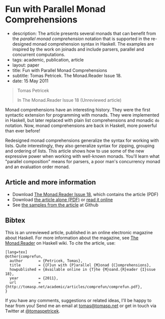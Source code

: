 # Fun with Parallel Monad Comprehensions


 - description:  The article presents several monads that can benefit from the _parallel monad comprehension_
    notation that is supported in the re-designed monad comprehension syntax in Haskell. The examples
    are inspired by the work on joinads and include parsers, parallel and concurrent computations.
 - tags: academic, publication, article
 - layout: paper
 - title: Fun with Parallel Monad Comprehensions
 - subtitle: Tomas Petricek. The Monad.Reader Issue 18.
 - date: 15 May 2011 

> Tomas Petricek
>
> In The Monad.Reader Issue 18 (Unreviewed article)
  
Monad comprehensions have an interesting history. They were the first syntactic extension for 
programming with monads. They were implemented in Haskell, but later replaced with plain list
comprehensions and monadic <code>do</code> notation. Now, monad comprehensions are back in Haskell,
more powerful than ever before!

Redesigned monad comprehensions generalize the syntax for working with lists. Quite interestingly, 
they also generalize syntax for zipping, grouping and ordering of lists. This article shows how to 
use some of the new expressive power when working with well-known monads. You'll learn what 
"parallel composition" means for parsers, a poor man's concurrency monad and an evaluation 
order monad.

## Article and more information

 - Download [The Monad.Reader Issue 18](http://themonadreader.files.wordpress.com/2011/07/issue18.pdf), which contains the article (PDF)</li>
 - Download [the article alone (PDF)](comprefun.pdf) or [read it online](http://tomasp.net/blog/comprefun.aspx/)
 - See [the samples from the article](http://github.com/tpetricek/Haskell.Joinads) at Github
   
## <a id="cite">Bibtex</a>
This is an unreviewed article, published in an online electronic magazine about
Haskell. For more information about the magazine, see [The Monad.Reader](http://www.haskell.org/haskellwiki/The_Monad.Reader)
on Haskell wiki. To cite the article, use:

    [lang=tex]
    @other{comprefun,
      author       = {Petricek, Tomas},
      title        = {{F}un with {P}arallel {M}onad {C}omprehensions},
      howpublished = {Available online in {T}he {M}oand.{R}eader {I}ssue 18},
      year         = {2011},
      url          = {http://tomasp.net/academic/articles/comprefun/comprefun.pdf},
    }

If you have any comments, suggestions or related ideas, I'll be happy to 
hear from you! Send me an email at [tomas@tomasp.net](mailto:tomas@tomasp.net)
or get in touch via Twitter at [@tomaspetricek](http://twitter.com/tomaspetricek).
